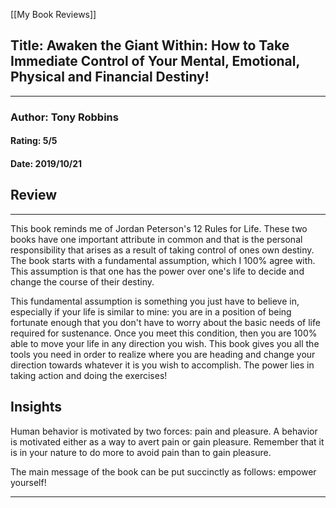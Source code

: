 [[My Book Reviews]]

 
 ## Title: Awaken the Giant Within: How to Take Immediate Control of Your Mental, Emotional, Physical and Financial Destiny!
 ---
 ### Author: Tony Robbins
 #### Rating: 5/5
 #### Date: 2019/10/21


 ## Review
 ---
 This book reminds me of Jordan Peterson's 12 Rules for Life. These two books have one important attribute in common and that is the personal responsibility that arises as a result of taking control of ones own destiny. The book starts with a fundamental assumption, which I 100% agree with. This assumption is that one has the power over one's life to decide and change the course of their destiny.  


  
This fundamental assumption is something you just have to believe in, especially if your life is similar to mine: you are in a position of being fortunate enough that you don't have to worry about the basic needs of life required for sustenance. Once you meet this condition, then you are 100% able to move your life in any direction you wish. This book gives you all the tools you need in order to realize where you are heading and change your direction towards whatever it is you wish to accomplish. The power lies in taking action and doing the exercises!  


  
  
##  Insights

  
  
Human behavior is motivated by two forces: pain and pleasure. A behavior is motivated either as a way to avert pain or gain pleasure. Remember that it is in your nature to do more to avoid pain than to gain pleasure.   
  


  
  
  
The main message of the book can be put succinctly as follows: empower yourself!  






 ---
 